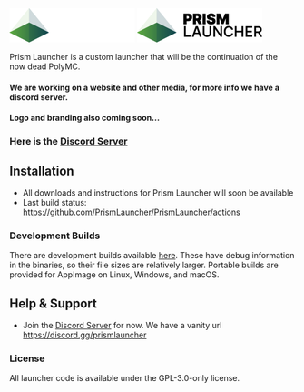 ![Prism Launcher](./docs/branding/logo_ondark-60px.png#gh-dark-mode-only)
![Prism Launcher](./docs/branding/logo_onlight-60px.png#gh-light-mode-only)

Prism Launcher is a custom launcher that will be the continuation of the now dead PolyMC.

#### We are working on a website and other media, for more info we have a discord server.
#### Logo and branding also coming soon...

### Here is the [Discord Server](https://discord.gg/hX4g537UNE)

## Installation

- All downloads and instructions for Prism Launcher will soon be available
- Last build status: <https://github.com/PrismLauncher/PrismLauncher/actions>

### Development Builds

There are development builds available [here](https://github.com/PrismLauncher/PrismLauncher/actions). These have debug information in the binaries, so their file sizes are relatively larger.
Portable builds are provided for AppImage on Linux, Windows, and macOS.

## Help & Support

- Join the [Discord Server](https://discord.gg/hX4g537UNE) for now. 
We have a vanity url https://discord.gg/prismlauncher

### License

All launcher code is available under the GPL-3.0-only license.
